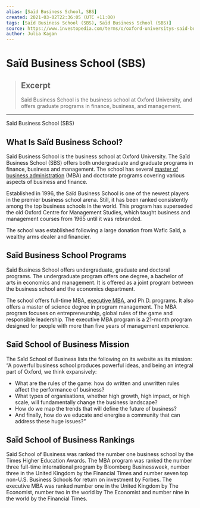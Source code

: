 ```yaml
---
alias: [Saïd Business School, SBS]
created: 2021-03-02T22:36:05 (UTC +11:00)
tags: [Saïd Business School (SBS), Saïd Business School (SBS)]
source: https://www.investopedia.com/terms/o/oxford-universitys-said-business-school.asp
author: Julia Kagan
---
```


# Saïd Business School (SBS)

> ## Excerpt
> Saïd Business School is the business school at Oxford University, and offers graduate programs in finance, business, and management.

---

Saïd Business School (SBS)
## What Is Saïd Business School?

Saïd Business School is the business school at Oxford University. The Saïd Business School (SBS) offers both undergraduate and graduate programs in finance, business and management. The school has several [master of business administration](https://www.investopedia.com/terms/m/mba.asp) (MBA) and doctorate programs covering various aspects of business and finance.

Established in 1996, the Saïd Business School is one of the newest players in the premier business school arena. Still, it has been ranked consistently among the top business schools in the world. This program has superseded the old Oxford Centre for Management Studies, which taught business and management courses from 1965 until it was rebranded.

The school was established following a large donation from Wafic Saïd, a wealthy arms dealer and financier.

## Saïd Business School Programs

Saïd Business School offers undergraduate, graduate and doctoral programs. The undergraduate program offers one degree, a bachelor of arts in economics and management. It is offered as a joint program between the business school and the economics department.

The school offers full-time MBA, [executive MBA](https://www.investopedia.com/terms/e/executive-mba.asp), and Ph.D. programs. It also offers a master of science degree in program management. The MBA program focuses on entrepreneurship, global rules of the game and responsible leadership. The executive MBA program is a 21-month program designed for people with more than five years of management experience.

## Saïd School of Business Mission

The Saïd School of Business lists the following on its website as its mission: “A powerful business school produces powerful ideas, and being an integral part of Oxford, we think expansively:

-   What are the rules of the game: how do written and unwritten rules affect the performance of business?
-   What types of organisations, whether high growth, high impact, or high scale, will fundamentally change the business landscape?
-   How do we map the trends that will define the future of business? 
-   And finally, how do we educate and energise a community that can address these huge issues?”

## Saïd School of Business Rankings

Saïd School of Business was ranked the number one business school by the Times Higher Education Awards. The MBA program was ranked the number three full-time international program by Bloomberg Businessweek, number three in the United Kingdom by the Financial Times and number seven top non-U.S. Business Schools for return on investment by Forbes. The executive MBA was ranked number one in the United Kingdom by The Economist, number two in the world by The Economist and number nine in the world by the Financial Times.

